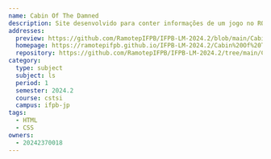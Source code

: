 ```yaml
---
name: Cabin Of The Damned
description: Site desenvolvido para conter informações de um jogo no ROBLOX chamado "Cabin Of The Damned".
addresses:
  preview: https://github.com/RamotepIFPB/IFPB-LM-2024.2/blob/main/Cabin%20Of%20The%20Damned/Preview.jpeg?raw=true
  homepage: https://ramotepifpb.github.io/IFPB-LM-2024.2/Cabin%20Of%20The%20Damned/Site.html
  repository: https://github.com/RamotepIFPB/IFPB-LM-2024.2/tree/main/Cabin%20Of%20The%20Damned
category:
  type: subject
  subject: ls
  period: 1
  semester: 2024.2
  course: cstsi
  campus: ifpb-jp
tags:
  - HTML
  - CSS
owners:
  - 20242370018
---
```

